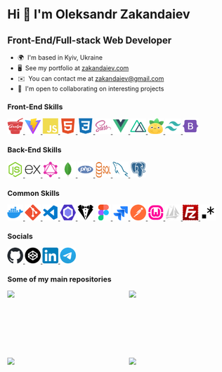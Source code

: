 Hi 👋 I'm Oleksandr Zakandaiev
=====================================

Front-End/Full-stack Web Developer
-------------------

* 🌍  I'm based in Kyiv, Ukraine
* 🖥️  See my portfolio at [zakandaiev.com](http://zakandaiev.com/#portfolio)
* ✉️  You can contact me at [zakandaiev@gmail.com](mailto:zakandaiev@gmail.com)
* 🤝  I'm open to collaborating on interesting projects


### Front-End Skills

<p align="left">
<a href="https://gulpjs.com/" target="_blank" rel="noreferrer">
<img src="./icon/gulp.svg" width="36" height="36" alt="Gulp" />
</a>
<a href="https://vitejs.dev/" target="_blank" rel="noreferrer">
<img src="./icon/vite.svg" width="36" height="36" alt="Vite" />
</a>
<a href="https://developer.mozilla.org/en-US/docs/Web/JavaScript" target="_blank" rel="noreferrer">
<img src="./icon/javascript.svg" width="36" height="36" alt="JavaScript" />
</a>
<a href="https://developer.mozilla.org/en-US/docs/Glossary/HTML5" target="_blank" rel="noreferrer">
<img src="./icon/html5.svg" width="36" height="36" alt="HTML5" />
</a>
<a href="https://www.w3.org/TR/CSS/#css" target="_blank" rel="noreferrer">
<img src="./icon/css3.svg" width="36" height="36" alt="CSS3" />
</a>
<a href="https://sass-lang.com/" target="_blank" rel="noreferrer">
<img src="./icon/sass.svg" width="36" height="36" alt="Sass" />
</a>
<a href="https://vuejs.org/" target="_blank" rel="noreferrer">
<img src="./icon/vuejs.svg" width="36" height="36" alt="Vue" />
</a>
<a href="https://nuxtjs.org/" target="_blank" rel="noreferrer">
<img src="./icon/nuxtjs.svg" width="36" height="36" alt="Nuxtjs" />
</a>
<a href="https://pinia.vuejs.org/" target="_blank" rel="noreferrer">
<img src="./icon/pinia.svg" width="36" height="36" alt="Pinia" />
</a>
<a href="https://tailwindcss.com/" target="_blank" rel="noreferrer">
<img src="./icon/tailwindcss.svg" width="36" height="36" alt="TailwindCSS" />
</a>
<a href="https://getbootstrap.com/" target="_blank" rel="noreferrer">
<img src="./icon/bootstrap.svg" width="36" height="36" alt="Bootstrap" />
</a>
</p>


### Back-End Skills

<p align="left">
<a href="https://nodejs.org/en/" target="_blank" rel="noreferrer">
<img src="./icon/nodejs.svg" width="36" height="36" alt="NodeJS" />
</a>
<a href="https://expressjs.com/" target="_blank" rel="noreferrer">
<img src="./icon/express.svg" width="36" height="36" alt="Express" />
</a>
<a href="https://graphql.org/" target="_blank" rel="noreferrer">
<img src="./icon/graphql.svg" width="36" height="36" alt="GraphQL" />
</a>
<a href="https://www.mongodb.com/" target="_blank" rel="noreferrer">
<img src="./icon/mongodb.svg" width="36" height="36" alt="MongoDB" />
</a>
<a href="https://www.php.net/" target="_blank" rel="noreferrer">
<img src="./icon/php.svg" width="36" height="36" alt="PHP" />
</a>
<a href="https://wikipedia.org/wiki/SQL/" target="_blank" rel="noreferrer">
<img src="./icon/sql.svg" width="36" height="36" alt="SQL" />
</a>
<a href="https://www.mysql.com/" target="_blank" rel="noreferrer">
<img src="./icon/mysql.svg" width="36" height="36" alt="MySQL" />
</a>
<a href="https://www.postgresql.org/" target="_blank" rel="noreferrer">
<img src="./icon/postgresql.svg" width="36" height="36" alt="PostgreSQL" />
</a>
</p>

### Common Skills

<p align="left">
<a href="https://www.docker.com/" target="_blank" rel="noreferrer">
<img src="./icon/docker.svg" width="36" height="36" alt="Docker" />
</a>
<a href="https://git-scm.com/" target="_blank" rel="noreferrer">
<img src="./icon/git.svg" width="36" height="36" alt="Git" />
</a>
<a href="https://code.visualstudio.com/" target="_blank" rel="noreferrer">
<img src="./icon/visualstudiocode.svg" width="36" height="36" alt="VS Code" />
</a>
<a href="https://eslint.org/" target="_blank" rel="noreferrer">
<img src="./icon/eslint.svg" width="36" height="36" alt="ESLint" />
</a>
<a href="https://stylelint.io/" target="_blank" rel="noreferrer">
<img src="./icon/stylelint.svg" width="36" height="36" alt="Stylelint" />
</a>
<a href="https://www.figma.com/" target="_blank" rel="noreferrer">
<img src="./icon/figma.svg" width="36" height="36" alt="Figma" />
</a>
<a href="https://www.atlassian.com/software/jira/" target="_blank" rel="noreferrer">
<img src="./icon/jira.svg" width="36" height="36" alt="Jira" />
</a>
<a href="https://www.postman.com/" target="_blank" rel="noreferrer">
<img src="./icon/postman.svg" width="36" height="36" alt="Postman" />
</a>
<a href="https://ospanel.io/" target="_blank" rel="noreferrer">
<img src="./icon/wamp.svg" width="36" height="36" alt="OpenServer" />
</a>
<a href="https://www.phpmyadmin.net/" target="_blank" rel="noreferrer">
<img src="./icon/phpmyadmin.svg" width="36" height="36" alt="phpMyAdmin" />
</a>
<a href="https://filezilla-project.org/" target="_blank" rel="noreferrer">
<img src="./icon/filezilla.svg" width="36" height="36" alt="FileZilla" />
</a>
<a href="https://developer.mozilla.org/en-US/docs/Web/JavaScript/Guide/Regular_expressions/" target="_blank" rel="noreferrer">
<img src="./icon/regex.svg" width="36" height="36" alt="RegEx" />
</a>
</p>


### Socials

<p align="left">
<a href="https://github.com/zakandaiev" target="_blank" rel="noreferrer">
<img src="./icon/github.svg" width="36" height="36" alt="GitHub" />
</a>
<a href="https://www.codepen.io/zakandaiev" target="_blank" rel="noreferrer">
<img src="./icon/codepen.svg" width="36" height="36" alt="Codepen" />
</a>
<a href="https://linkedin.com/in/zakandaiev" target="_blank" rel="noreferrer">
<img src="./icon/linkedin.svg" width="36" height="36" alt="LinkedIn" />
</a>
<a href="https://t.me/zakandaiev" target="_blank" rel="noreferrer">
<img src="./icon/telegram.svg" width="36" height="36" alt="Telegram" />
</a>
</p>

### Some of my main repositories

<div width="100%" align="center">
<a href="https://github.com/zakandaiev/php-admin-engine" align="left">
<img align="left" width="45%" src="https://github-readme-stats.vercel.app/api/pin/?username=zakandaiev&repo=php-admin-engine&title_color=0891b2&text_color=ffffff&icon_color=0891b2&bg_color=1c1917&hide_border=true&locale=en" />
</a>
<a href="https://github.com/zakandaiev/webresume-cms" align="right">
<img align="right" width="45%" src="https://github-readme-stats.vercel.app/api/pin/?username=zakandaiev&repo=webresume-cms&title_color=0891b2&text_color=ffffff&icon_color=0891b2&bg_color=1c1917&hide_border=true&locale=en" />
</a>
</div>

<br />
<br />
<br />
<br />
<br />
<br />
<br />
<br />
<br />

<div width="100%" align="center">
<a href="https://github.com/zakandaiev/frontend-starter" align="left">
<img align="left" width="45%" src="https://github-readme-stats.vercel.app/api/pin/?username=zakandaiev&repo=frontend-starter&title_color=0891b2&text_color=ffffff&icon_color=0891b2&bg_color=1c1917&hide_border=true&locale=en" />
</a>
<a href="https://github.com/zakandaiev/vue-frontend-starter" align="right">
<img align="right" width="45%" src="https://github-readme-stats.vercel.app/api/pin/?username=zakandaiev&repo=vue-frontend-starter&title_color=0891b2&text_color=ffffff&icon_color=0891b2&bg_color=1c1917&hide_border=true&locale=en" />
</a>
</div>
